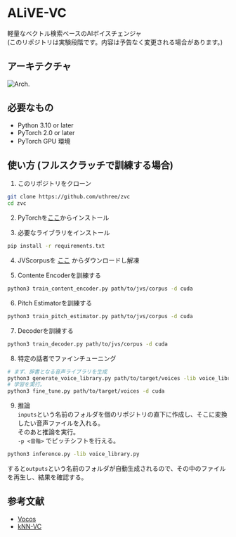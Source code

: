# ALiVE-VC
軽量なベクトル検索ベースのAIボイスチェンジャ  
(このリポジトリは実験段階です。内容は予告なく変更される場合があります。)

## アーキテクチャ
![Arch.](https://github.com/uthree/zvc/blob/main/documents/architecture.png)

## 必要なもの
- Python 3.10 or later
- PyTorch 2.0 or later
- PyTorch GPU 環境

## 使い方 (フルスクラッチで訓練する場合)
1. このリポジトリをクローン
```sh
git clone https://github.com/uthree/zvc
cd zvc
```

2. PyTorchを[ここ](https://pytorch.org)からインストール

3. 必要なライブラリをインストール
```sh
pip install -r requirements.txt
```

4. JVScorpusを [ここ](https://sites.google.com/site/shinnosuketakamichi/research-topics/jvs_corpus) からダウンロードし解凍

5. Contente Encoderを訓練する
```sh
python3 train_content_encoder.py path/to/jvs/corpus -d cuda
```

6. Pitch Estimatorを訓練する
```sh
python3 train_pitch_estimator.py path/to/jvs/corpus -d cuda
```

7. Decoderを訓練する
```sh
python3 train_decoder.py path/to/jvs/corpus -d cuda
```

8. 特定の話者でファインチューニング

```sh
# まず、辞書となる音声ライブラリを生成
python3 generate_voice_library.py path/to/target/voices -lib voice_library.pt
# 学習を実行。
python3 fine_tune.py path/to/target/voices -d cuda
```

9. 推論  
`inputs`という名前のフォルダを個のリポジトリの直下に作成し、そこに変換したい音声ファイルを入れる。  
そのあと推論を実行。  
`-p <音階>` でピッチシフトを行える。
```sh
python3 inference.py -lib voice_library.py
```  
すると`outputs`という名前のフォルダが自動生成されるので、その中のファイルを再生し、結果を確認する。

## 参考文献
- [Vocos](https://arxiv.org/abs/2306.00814)
- [kNN-VC](https://arxiv.org/abs/2305.18975)
